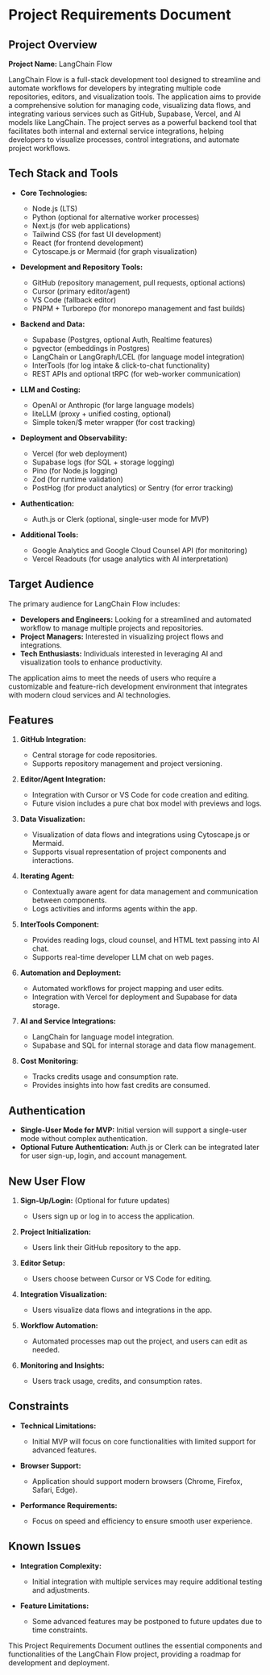 # Project Requirements Document

## Project Overview

**Project Name:** LangChain Flow

LangChain Flow is a full-stack development tool designed to streamline and automate workflows for developers by integrating multiple code repositories, editors, and visualization tools. The application aims to provide a comprehensive solution for managing code, visualizing data flows, and integrating various services such as GitHub, Supabase, Vercel, and AI models like LangChain. The project serves as a powerful backend tool that facilitates both internal and external service integrations, helping developers to visualize processes, control integrations, and automate project workflows.

## Tech Stack and Tools

- **Core Technologies:**
  - Node.js (LTS)
  - Python (optional for alternative worker processes)
  - Next.js (for web applications)
  - Tailwind CSS (for fast UI development)
  - React (for frontend development)
  - Cytoscape.js or Mermaid (for graph visualization)

- **Development and Repository Tools:**
  - GitHub (repository management, pull requests, optional actions)
  - Cursor (primary editor/agent)
  - VS Code (fallback editor)
  - PNPM + Turborepo (for monorepo management and fast builds)

- **Backend and Data:**
  - Supabase (Postgres, optional Auth, Realtime features)
  - pgvector (embeddings in Postgres)
  - LangChain or LangGraph/LCEL (for language model integration)
  - InterTools (for log intake & click-to-chat functionality)
  - REST APIs and optional tRPC (for web-worker communication)

- **LLM and Costing:**
  - OpenAI or Anthropic (for large language models)
  - liteLLM (proxy + unified costing, optional)
  - Simple token/$ meter wrapper (for cost tracking)

- **Deployment and Observability:**
  - Vercel (for web deployment)
  - Supabase logs (for SQL + storage logging)
  - Pino (for Node.js logging)
  - Zod (for runtime validation)
  - PostHog (for product analytics) or Sentry (for error tracking)

- **Authentication:**
  - Auth.js or Clerk (optional, single-user mode for MVP)

- **Additional Tools:**
  - Google Analytics and Google Cloud Counsel API (for monitoring)
  - Vercel Readouts (for usage analytics with AI interpretation)

## Target Audience

The primary audience for LangChain Flow includes:

- **Developers and Engineers:** Looking for a streamlined and automated workflow to manage multiple projects and repositories.
- **Project Managers:** Interested in visualizing project flows and integrations.
- **Tech Enthusiasts:** Individuals interested in leveraging AI and visualization tools to enhance productivity.

The application aims to meet the needs of users who require a customizable and feature-rich development environment that integrates with modern cloud services and AI technologies.

## Features

1. **GitHub Integration:**
   - Central storage for code repositories.
   - Supports repository management and project versioning.

2. **Editor/Agent Integration:**
   - Integration with Cursor or VS Code for code creation and editing.
   - Future vision includes a pure chat box model with previews and logs.

3. **Data Visualization:**
   - Visualization of data flows and integrations using Cytoscape.js or Mermaid.
   - Supports visual representation of project components and interactions.

4. **Iterating Agent:**
   - Contextually aware agent for data management and communication between components.
   - Logs activities and informs agents within the app.

5. **InterTools Component:**
   - Provides reading logs, cloud counsel, and HTML text passing into AI chat.
   - Supports real-time developer LLM chat on web pages.

6. **Automation and Deployment:**
   - Automated workflows for project mapping and user edits.
   - Integration with Vercel for deployment and Supabase for data storage.

7. **AI and Service Integrations:**
   - LangChain for language model integration.
   - Supabase and SQL for internal storage and data flow management.

8. **Cost Monitoring:**
   - Tracks credits usage and consumption rate.
   - Provides insights into how fast credits are consumed.

## Authentication

- **Single-User Mode for MVP:** Initial version will support a single-user mode without complex authentication.
- **Optional Future Authentication:** Auth.js or Clerk can be integrated later for user sign-up, login, and account management.

## New User Flow

1. **Sign-Up/Login:** (Optional for future updates)
   - Users sign up or log in to access the application.
   
2. **Project Initialization:**
   - Users link their GitHub repository to the app.
   
3. **Editor Setup:**
   - Users choose between Cursor or VS Code for editing.
   
4. **Integration Visualization:**
   - Users visualize data flows and integrations in the app.
   
5. **Workflow Automation:**
   - Automated processes map out the project, and users can edit as needed.
   
6. **Monitoring and Insights:**
   - Users track usage, credits, and consumption rates.

## Constraints

- **Technical Limitations:**
  - Initial MVP will focus on core functionalities with limited support for advanced features.
  
- **Browser Support:**
  - Application should support modern browsers (Chrome, Firefox, Safari, Edge).
  
- **Performance Requirements:**
  - Focus on speed and efficiency to ensure smooth user experience.

## Known Issues

- **Integration Complexity:**
  - Initial integration with multiple services may require additional testing and adjustments.
  
- **Feature Limitations:**
  - Some advanced features may be postponed to future updates due to time constraints.

This Project Requirements Document outlines the essential components and functionalities of the LangChain Flow project, providing a roadmap for development and deployment.